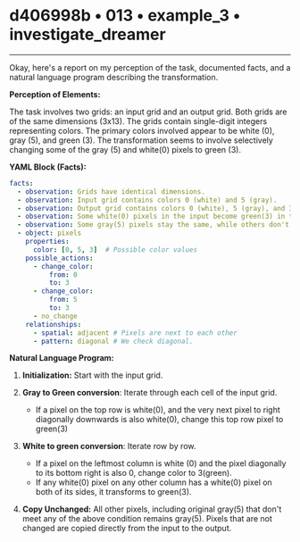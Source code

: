 # d406998b • 013 • example_3 • investigate_dreamer

---
Okay, here's a report on my perception of the task, documented facts, and a natural language program describing the transformation.

**Perception of Elements:**

The task involves two grids: an input grid and an output grid. Both grids are of the same dimensions (3x13). The grids contain single-digit integers representing colors. The primary colors involved appear to be white (0), gray (5), and green (3). The transformation seems to involve selectively changing some of the gray (5) and white(0) pixels to green (3).

**YAML Block (Facts):**



```yaml
facts:
  - observation: Grids have identical dimensions.
  - observation: Input grid contains colors 0 (white) and 5 (gray).
  - observation: Output grid contains colors 0 (white), 5 (gray), and 3 (green).
  - observation: Some white(0) pixels in the input become green(3) in the output.
  - observation: Some gray(5) pixels stay the same, while others don't change
  - object: pixels
    properties:
      color: [0, 5, 3]  # Possible color values
    possible_actions:
      - change_color:
          from: 0
          to: 3
      - change_color:
          from: 5
          to: 3
      - no_change
    relationships:
      - spatial: adjacent # Pixels are next to each other
      - pattern: diagonal # We check diagonal.
```



**Natural Language Program:**

1.  **Initialization:** Start with the input grid.

2.  **Gray to Green conversion**: Iterate through each cell of the input grid.

    * If a pixel on the top row is white(0), and the very next pixel to right diagonally downwards is also white(0), change this top row pixel to green(3)

3.  **White to green conversion**: Iterate row by row.
    *   If a pixel on the leftmost column is white (0) and the pixel diagonally to its bottom right is also 0, change color to 3(green).
    *   If any white(0) pixel on any other column has a white(0) pixel on both of its sides, it transforms to green(3).

4.  **Copy Unchanged:** All other pixels, including original gray(5) that don't meet any of the above condition remains gray(5). Pixels that are not changed are copied directly from the input to the output.

